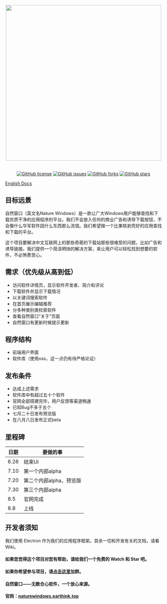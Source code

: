 

<div id="logo" align="center">
  <br/><br/><br/>
   <a href="https://naturewindows.earthink.top/"><img src="https://cdn-heycrab.crabapi.cn/staticnw/style/%E7%BB%84%2041.png" width="500px" align="center"></a>
  <br/><br/><br/>
</div>

<div align="center">
<a href="https://github.com/NatureWindows/NatureWindows/blob/main/LICENSE"><img alt="GitHub license" src="https://img.shields.io/github/license/NatureWindows/NatureWindows"></a>
<a href="https://github.com/NatureWindows/NatureWindows/issues"><img alt="GitHub issues" src="https://img.shields.io/github/issues/NatureWindows/NatureWindows"></a>
<a href="https://github.com/NatureWindows/NatureWindows/network"><img alt="GitHub forks" src="https://img.shields.io/github/forks/NatureWindows/NatureWindows"></a>
<a href="https://github.com/NatureWindows/NatureWindows/stargazers"><img alt="GitHub stars" src="https://img.shields.io/github/stars/NatureWindows/NatureWindows"></a>
</div>

[English Docs](https://github.com/NatureWindows/NatureWindows/blob/main/README_en-us.md)


## 目标远景

自然窗口（英文名Nature Windows）是一款让广大Windows用户能够查找和下载优质干净的应用程序的平台。我们不会放入任何的商业广告和诱导下载按钮，不会像什么华军软件园什么东西那么流氓。我们希望做一个比果核剥壳好的应用查找和下载的平台。

这个项目要解决中文互联网上的那些奇葩的下载站那些很难受的问题，比如广告和诱导链接。我们提供一个简洁明快的解决方案，来让用户可以轻松找到想要的软件，不必煞费苦心。

## 需求（优先级从高到低）

- 访问软件详情页，显示软件开发者、简介和评论
- 下载软件并显示下载情况
- 以关键词搜索软件
- 在首页展示编辑推荐
- 分多种类别类检索软件
- 查看自然窗口“关于”页面
- 自然窗口有更新时候提示更新

## 程序结构

- 前端用户界面
- 软件库（使用oss，这一点仍有待严格论证）

## 发布条件

- 达成上述需求
- 软件库中有超过五十个软件
- 官网全部搭建完毕，用户反馈等渠道畅通
- 已知Bug不多于五个
- 七月二十日发布预览版
- 在八月八日发布正式beta

## 里程碑

| 日期 | 要做的事 |
|  ----  | ----  |
| 6.26 | 结束UI |
| 7.10 | 第一个内部alpha |
| 7.20 | 第二个内部alpha，预览版 |
| 7.30 | 第三个内部alpha |
| 8.5 | 官网完成 |
| 8.8 | 上线 |

## 开发者须知

我们使用 Electron 作为我们的应用程序框架。其余一切和开发有关的文档，请看Wiki。

#### 如果您觉得这个项目对您有帮助，请给我们一个免费的 Watch 和 Star 吧。

#### 如果你希望参与项目，请[点击这里](https://jq.qq.com/?_wv=1027&k=Yh8sIZIP "加入自然窗口项目组")加群。

#### 自然窗口——无数合心软件，一个放心来源。

#### 官网：[naturewindows.earthink.top](https://naturewindows.earthink.top)
